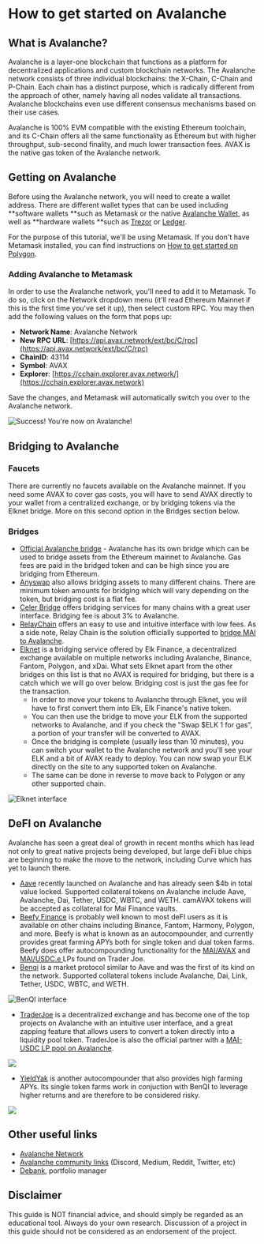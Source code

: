 # How to get started on Avalanche

## What is Avalanche?

Avalanche is a layer-one blockchain that functions as a platform for decentralized applications and custom blockchain networks. The Avalanche network consists of three individual blockchains: the X-Chain, C-Chain and P-Chain. Each chain has a distinct purpose, which is radically different from the approach of other, namely having all nodes validate all transactions. Avalanche blockchains even use different consensus mechanisms based on their use cases.

Avalanche is 100% EVM compatible with the existing Ethereum toolchain, and its C-Chain offers all the same functionality as Ethereum but with higher throughput, sub-second finality, and much lower transaction fees. AVAX is the native gas token of the Avalanche network.

## Getting on Avalanche

Before using the Avalanche network, you will need to create a wallet address. There are different wallet types that can be used including \*\*software wallets \*\*such as Metamask or the native [Avalanche Wallet](https://wallet.avax.network), as well as \*\*hardware wallets \*\*such as [Trezor](https://trezor.io/coins/) or [Ledger](https://support.ledger.com/hc/en-us/articles/360020765779-Avalanche-AVAX-?docs=true).

For the purpose of this tutorial, we'll be using Metamask. If you don't have Metamask installed, you can find instructions on [How to get started on Polygon](../tutorial-di-polygon/come-iniziare-con-polygon.md).

### Adding Avalanche to Metamask

In order to use the Avalanche network, you'll need to add it to Metamask. To do so, click on the Network dropdown menu (it'll read Ethereum Mainnet if this is the first time you've set it up), then select custom RPC. You may then add the following values on the form that pops up:

* **Network Name**: Avalanche Network
* **New RPC URL**: [https://api.avax.network/ext/bc/C/rpc](https://api.avax.network/ext/bc/C/rpc)
* **ChainID**: 43114
* **Symbol**: AVAX
* **Explorer**: [https://cchain.explorer.avax.network/](https://cchain.explorer.avax.network)

Save the changes, and Metamask will automatically switch you over to the Avalanche network.

![Success! You're now on Avalanche!](<../.gitbook/assets/image (40).png>)

## Bridging to Avalanche

### Faucets

There are currently no faucets available on the Avalanche mainnet. If you need some AVAX to cover gas costs, you will have to send AVAX directly to your wallet from a centralized exchange, or by bridging tokens via the Elknet bridge. More on this second option in the Bridges section below.

### Bridges

* [Official Avalanche bridge](https://bridge.avax.network) - Avalanche has its own bridge which can be used to bridge assets from the Ethereum mainnet to Avalanche. Gas fees are paid in the bridged token and can be high since you are bridging from Ethereum.
* [Anyswap](https://anyswap.exchange/#/bridge) also allows bridging assets to many different chains. There are minimum token amounts for bridging which will vary depending on the token, but bridging cost is a flat fee.
* [Celer Bridge](https://cbridge.celer.network/#/transfer) offers bridging services for many chains with a great user interface. Bridging fee is about 3% to Avalanche.
* [RelayChain](https://app.relaychain.com/#/cross-chain-bridge-transfer) offers an easy to use and intuitive interface with low fees. As a side note, Relay Chain is the solution officially supported to [bridge MAI to Avalanche](../Universita-di-MAI/mai-metaverse.md#avalanche).
* [Elknet](https://app.elk.finance/#/elknet) is a bridging service offered by Elk Finance, a decentralized exchange available on multiple networks including Avalanche, Binance, Fantom, Polygon, and xDai. What sets Elknet apart from the other bridges on this list is that no AVAX is required for bridging, but there is a catch which we will go over below. Bridging cost is just the gas fee for the transaction.
  * In order to move your tokens to Avalanche through Elknet, you will have to first convert them into Elk, Elk Finance's native token.
  * You can then use the bridge to move your ELK from the supported networks to Avalanche, and if you check the "Swap $ELK 1 for gas", a portion of your transfer will be converted to AVAX.
  * Once the bridging is complete (usually less than 10 minutes), you can switch your wallet to the Avalanche network and you'll see your ELK and a bit of AVAX ready to deploy. You can now swap your ELK directly on the site to any supported token on Avalanche.
  * The same can be done in reverse to move back to Polygon or any other supported chain.

![Elknet interface](<../.gitbook/assets/image (37).png>)

## DeFI on Avalanche

Avalanche has seen a great deal of growth in recent months which has lead not only to great native projects being developed, but large deFi blue chips are beginning to make the move to the network, including Curve which has yet to launch there.

* [Aave](https://app.aave.com/dashboard) recently launched on Avalanche and has already seen $4b in total value locked. Supported collateral tokens on Avalanche include Aave, Avalanche, Dai, Tether, USDC, WBTC, and WETH. camAVAX tokens will be accepted as collateral for Mai Finance vaults.
* [Beefy Finance](https://app.beefy.finance/#/avax) is probably well known to most deFI users as it is available on other chains including Binance, Fantom, Harmony, Polygon, and more. Beefy is what is known as an autocompounder, and currently provides great farming APYs both for single token and dual token farms. Beefy does offer autocompounding functionality for the [MAI/AVAX](https://app.beefy.finance/#/avax/vault/joe-mai-wavax) and [MAI/USDC.e ](https://app.beefy.finance/#/avax/vault/joe-mai-usdc.e)LPs found on Trader Joe.
* [Benqi](https://app.benqi.fi/markets) is a market protocol similar to Aave and was the first of its kind on the network. Supported collateral tokens include Avalanche, Dai, Link, Tether, USDC, WBTC, and WETH.

![BenQI interface](<../.gitbook/assets/image (36).png>)

* [TraderJoe](https://www.traderjoexyz.com/#/home) is a decentralized exchange and has become one of the top projects on Avalanche with an intuitive user interface, and a great zapping feature that allows users to convert a token directly into a liquidity pool token. TraderJoe is also the official partner with a [MAI-USDC LP pool on Avalanche](../Universita-di-MAI/mai-metaverse.md#usare-mai-su-avax).

![](<../.gitbook/assets/image (39).png>)

* [YieldYak](https://yieldyak.com/farms) is another autocompounder that also provides high farming APYs. Its single token farms work in conjuction with BenQI to leverage higher returns and are therefore to be considered risky.

![](<../.gitbook/assets/image (41).png>)

## Other useful links

* [Avalanche Network](htts://avax)
* [Avalanche community links](https://www.avax.network/community) (Discord, Medium, Reddit, Twitter, etc)
* [Debank](https://debank.com), portfolio manager

## Disclaimer

This guide is NOT financial advice, and should simply be regarded as an educational tool. Always do your own research. Discussion of a project in this guide should not be considered as an endorsement of the project.
